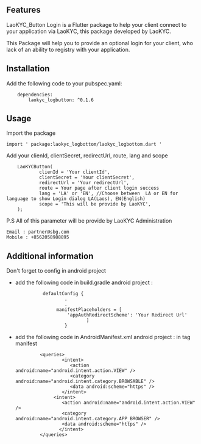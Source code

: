 <!-- 
This README describes the package. If you publish this package to pub.dev,
this README's contents appear on the landing page for your package.

For information about how to write a good package README, see the guide for
[writing package pages](https://dart.dev/guides/libraries/writing-package-pages). 

For general information about developing packages, see the Dart guide for
[creating packages](https://dart.dev/guides/libraries/create-library-packages)
and the Flutter guide for
[developing packages and plugins](https://flutter.dev/developing-packages). 
-->



## Features

LaoKYC_Button Login is a Flutter package to help your client connect to your application via LaoKYC, 
this package developed by LaoKYC.

This Package will help you to provide an optional login for your client, who lack of an ability
to registry with your application.

## Installation
Add the following code to your pubspec.yaml:

        dependencies:
            laokyc_logbutton: ^0.1.6

## Usage

Import the package

    import ' package:laokyc_logbottom/laokyc_logbottom.dart '

Add your clienId, clientSecret, redirectUrl, route, lang and scope

    
        LaoKYCButton(
                clienId = 'Your clientId',
                clientSecret = 'Your clientSecret',
                redirectUrl = 'Your redirectUrl',
                route = Your page after client login success
                lang = 'LA' or 'EN', //Choose between  LA or EN for language to show Login dialog LA(Laos), EN(English)
                scope = 'This will be provide by LaoKYC',
        );
    


P.S All of this parameter will be provide by LaoKYC Administration
   ``` 
   Email : partner@sbg.com
   Mobile : +8562058988895
   ```



## Additional information

Don't forget to config in android project

- add the following code in build.gradle android project :

                defaultConfig {
                        .
                        .
                     manifestPlaceholders = [
                         'appAuthRedirectScheme': 'Your Redirect Url'
                                ]
                        }

 - add the following code in AndroidManifest.xml android project :
in tag manifest

                <queries>
                        <intent>
                           <action android:name="android.intent.action.VIEW" />
                           <category android:name="android.intent.category.BROWSABLE" />
                           <data android:scheme="https" />
                        </intent>
                     <intent>
                        <action android:name="android.intent.action.VIEW" />
                        <category android:name="android.intent.category.APP_BROWSER" />
                        <data android:scheme="https" />
                       </intent>
                </queries>


